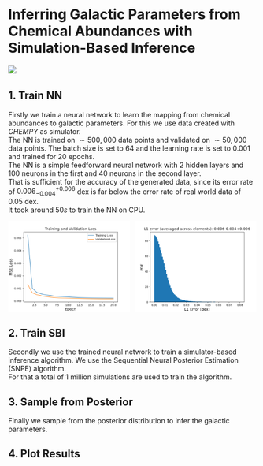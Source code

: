 # Inferring Galactic Parameters from Chemical Abundances with Simulation-Based Inference

![](plots/sbi2.png)

## 1. Train NN
Firstly we train a neural network to learn the mapping from chemical abundances to galactic parameters. For this we use data created with $CHEMPY$ as simulator. <br>
The NN is trained on $\sim 500,000$ data points and validated on $\sim 50,000$ data points. The batch size is set to $64$ and the learning rate is set to $0.001$ and trained for $20$ epochs. <br>
The NN is a simple feedforward neural network with $2$ hidden layers and $100$ neurons in the first and $40$ neurons in the second layer. <br>
That is sufficient for the accuracy of the generated data, since its error rate of $0.006^{+0.006}_{-0.004}$ dex is far below the error rate of real world data of $0.05$ dex. <br>
It took around $50s$ to train the NN on CPU. <br>

<div style="display: flex; justify-content: space-between;">
  <img src="plots/loss_NN_simulator.png" style="width: 49%;"/>
  <img src="plots/l1_error_NN_simulator.png" style="width: 49%;"/>
</div>

## 2. Train SBI
Secondly we use the trained neural network to train a simulator-based inference algorithm. We use the Sequential Neural Posterior Estimation (SNPE) algorithm. <br>
For that a total of 1 million simulations are used to train the algorithm.

## 3. Sample from Posterior
Finally we sample from the posterior distribution to infer the galactic parameters.

## 4. Plot Results